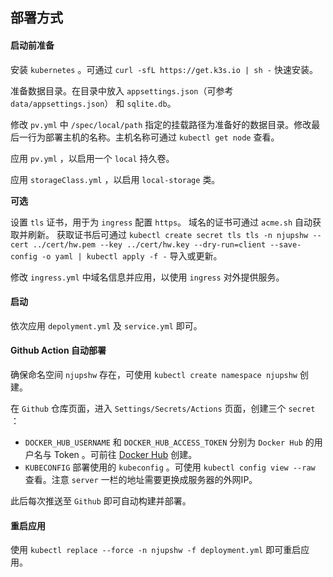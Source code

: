 ## 部署方式

#### 启动前准备

安装 `kubernetes` 。可通过 `curl -sfL https://get.k3s.io | sh -` 快速安装。

准备数据目录。在目录中放入 `appsettings.json`（可参考 `data/appsettings.json`） 和 `sqlite.db`。

修改 `pv.yml` 中 `/spec/local/path` 指定的挂载路径为准备好的数据目录。修改最后一行为部署主机的名称。主机名称可通过 `kubectl get node` 查看。

应用 `pv.yml` ，以启用一个 `local` 持久卷。

应用 `storageClass.yml` ，以启用 `local-storage` 类。

**可选**

设置 `tls` 证书，用于为 `ingress` 配置 `https`。
域名的证书可通过 `acme.sh` 自动获取并刷新。
获取证书后可通过 `kubectl create secret tls tls -n njupshw --cert ../cert/hw.pem --key ../cert/hw.key --dry-run=client --save-config -o yaml | kubectl apply -f -` 导入或更新。

修改 `ingress.yml` 中域名信息并应用，以使用 `ingress` 对外提供服务。

#### 启动

依次应用 `depolyment.yml` 及 `service.yml` 即可。

#### Github Action 自动部署

确保命名空间 `njupshw` 存在，可使用 `kubectl create namespace njupshw` 创建。

在 `Github` 仓库页面，进入 `Settings/Secrets/Actions` 页面，创建三个 `secret` ：

* `DOCKER_HUB_USERNAME` 和 `DOCKER_HUB_ACCESS_TOKEN` 分别为 `Docker Hub` 的用户名与 Token 。可前往 [Docker Hub](https://hub.docker.com/settings/security?generateToken=true) 创建。
* `KUBECONFIG` 部署使用的 `kubeconfig` 。可使用 `kubectl config view --raw` 查看。注意 `server` 一栏的地址需要更换成服务器的外网IP。

此后每次推送至 `Github` 即可自动构建并部署。

#### 重启应用

使用 `kubectl replace --force -n njupshw -f deployment.yml` 即可重启应用。

